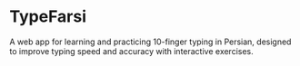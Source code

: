 # TypeFarsi
A web app for learning and practicing 10-finger typing in Persian, designed to improve typing speed and accuracy with interactive exercises.
